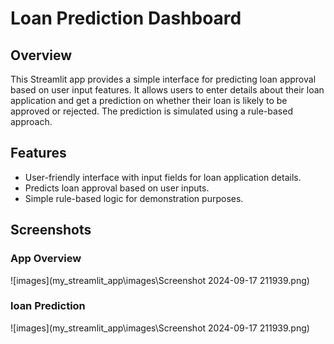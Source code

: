 # Loan Prediction Dashboard

## Overview

This Streamlit app provides a simple interface for predicting loan approval based on user input features. It allows users to enter details about their loan application and get a prediction on whether their loan is likely to be approved or rejected. The prediction is simulated using a rule-based approach.

## Features

- User-friendly interface with input fields for loan application details.
- Predicts loan approval based on user inputs.
- Simple rule-based logic for demonstration purposes.
## Screenshots 

### App Overview

![images](my_streamlit_app\images\Screenshot 2024-09-17 211939.png)

### loan Prediction

![images](my_streamlit_app\images\Screenshot 2024-09-17 211939.png)

